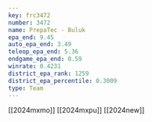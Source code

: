 ```yaml
---
key: frc3472
number: 3472
name: PrepaTec - Buluk
epa_end: 9.45
auto_epa_end: 3.49
teleop_epa_end: 5.36
endgame_epa_end: 0.59
winrate: 0.4231
district_epa_rank: 1259
district_epa_percentile: 0.3009
type: Team
---
```

[[2024mxmo]]
[[2024mxpu]]
[[2024new]]
